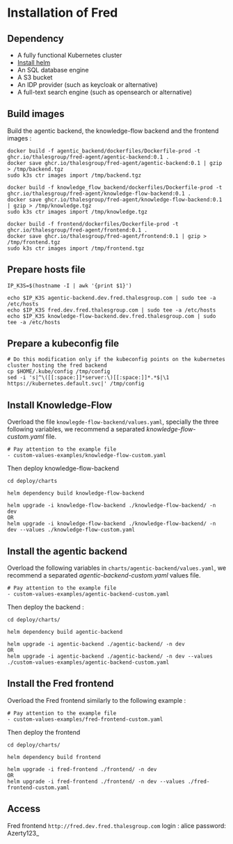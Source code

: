 # Installation of Fred

## Dependency

- A fully functional Kubernetes cluster
- [Install helm](https://helm.sh/docs/intro/install/)
- An SQL database engine
- A S3 bucket
- An IDP provider (such as keycloak or alternative)
- A full-text search engine (such as opensearch or alternative)

## Build images

Build the agentic backend, the knowledge-flow backend and the frontend images :

```
docker build -f agentic_backend/dockerfiles/Dockerfile-prod -t ghcr.io/thalesgroup/fred-agent/agentic-backend:0.1 .
docker save ghcr.io/thalesgroup/fred-agent/agentic-backend:0.1 | gzip > /tmp/backend.tgz
sudo k3s ctr images import /tmp/backend.tgz

docker build -f knowledge_flow_backend/dockerfiles/Dockerfile-prod -t ghcr.io/thalesgroup/fred-agent/knowledge-flow-backend:0.1 .
docker save ghcr.io/thalesgroup/fred-agent/knowledge-flow-backend:0.1 | gzip > /tmp/knowledge.tgz
sudo k3s ctr images import /tmp/knowledge.tgz

docker build -f frontend/dockerfiles/Dockerfile-prod -t ghcr.io/thalesgroup/fred-agent/frontend:0.1 .
docker save ghcr.io/thalesgroup/fred-agent/frontend:0.1 | gzip > /tmp/frontend.tgz
sudo k3s ctr images import /tmp/frontend.tgz

```

## Prepare hosts file

```
IP_K3S=$(hostname -I | awk '{print $1}')

echo $IP_K3S agentic-backend.dev.fred.thalesgroup.com | sudo tee -a /etc/hosts
echo $IP_K3S fred.dev.fred.thalesgroup.com | sudo tee -a /etc/hosts
echo $IP_K3S knowledge-flow-backend.dev.fred.thalesgroup.com | sudo tee -a /etc/hosts
```

## Prepare a kubeconfig file

```
# Do this modification only if the kubeconfig points on the kubernetes cluster hosting the fred backend
cp $HOME/.kube/config /tmp/config
sed -i 's|^\([[:space:]]*server:\)[[:space:]]*.*$|\1 https://kubernetes.default.svc|' /tmp/config
```

## Install Knowledge-Flow

Overload the file `knowlegde-flow-backend/values.yaml`, specially the three following variables, we recommend a separated *knowledge-flow-custom.yaml* file.

```
# Pay attention to the example file
- custom-values-examples/knowledge-flow-custom.yaml
```

Then deploy knowledge-flow-backend

```
cd deploy/charts

helm dependency build knowledge-flow-backend

helm upgrade -i knowledge-flow-backend ./knowledge-flow-backend/ -n dev
OR
helm upgrade -i knowledge-flow-backend ./knowledge-flow-backend/ -n dev --values ./knowledge-flow-custom.yaml
```

## Install the agentic backend

Overload the following variables in `charts/agentic-backend/values.yaml`, we recommend a separated *agentic-backend-custom.yaml* values file.

```
# Pay attention to the example file
- custom-values-examples/agentic-backend-custom.yaml
```

Then deploy the backend :

```
cd deploy/charts/

helm dependency build agentic-backend

helm upgrade -i agentic-backend ./agentic-backend/ -n dev
OR
helm upgrade -i agentic-backend ./agentic-backend/ -n dev --values ./custom-values-examples/agentic-backend-custom.yaml
```

## Install the Fred frontend

Overload the Fred frontend similarly to the following example :

```
# Pay attention to the example file
- custom-values-examples/fred-frontend-custom.yaml
```

Then deploy the frontend

```
cd deploy/charts/

helm dependency build frontend

helm upgrade -i fred-frontend ./frontend/ -n dev
OR
helm upgrade -i fred-frontend ./frontend/ -n dev --values ./fred-frontend-custom.yaml
```

## Access

Fred frontend
`http://fred.dev.fred.thalesgroup.com`
login : alice
password: Azerty123_
